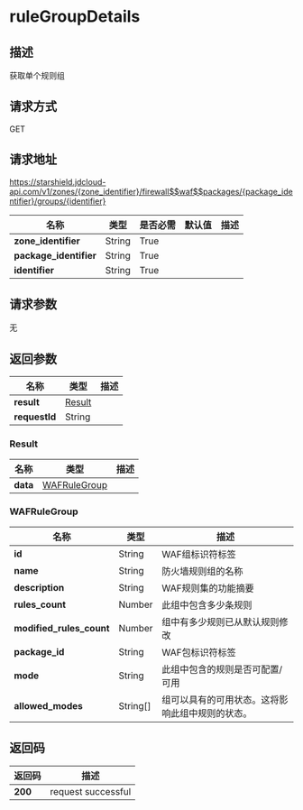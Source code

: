 # ruleGroupDetails


## 描述
获取单个规则组

## 请求方式
GET

## 请求地址
https://starshield.jdcloud-api.com/v1/zones/{zone_identifier}/firewall$$waf$$packages/{package_identifier}/groups/{identifier}

|名称|类型|是否必需|默认值|描述|
|---|---|---|---|---|
|**zone_identifier**|String|True| | |
|**package_identifier**|String|True| | |
|**identifier**|String|True| | |

## 请求参数
无


## 返回参数
|名称|类型|描述|
|---|---|---|
|**result**|[Result](ruleGroupDetails#result)| |
|**requestId**|String| |

### <div id="result">Result</div>
|名称|类型|描述|
|---|---|---|
|**data**|[WAFRuleGroup](ruleGroupDetails#wafrulegroup)| |
### <div id="wafrulegroup">WAFRuleGroup</div>
|名称|类型|描述|
|---|---|---|
|**id**|String|WAF组标识符标签|
|**name**|String|防火墙规则组的名称|
|**description**|String|WAF规则集的功能摘要|
|**rules_count**|Number|此组中包含多少条规则|
|**modified_rules_count**|Number|组中有多少规则已从默认规则修改|
|**package_id**|String|WAF包标识符标签|
|**mode**|String|此组中包含的规则是否可配置/可用|
|**allowed_modes**|String[]|组可以具有的可用状态。这将影响此组中规则的状态。|

## 返回码
|返回码|描述|
|---|---|
|**200**|request successful|
